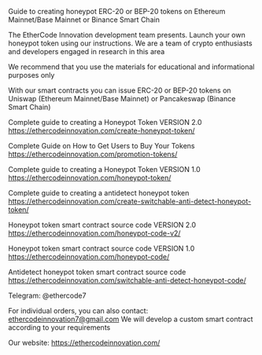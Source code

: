 Guide to creating honeypot ERC-20 or BEP-20 tokens on Ethereum Mainnet/Base Mainnet or Binance Smart Chain

The EtherCode Innovation development team presents. Launch your own honeypot token using our instructions. We are a team of crypto enthusiasts and developers engaged in research in this area

We recommend that you use the materials for educational and informational purposes only

With our smart contracts you can issue ERC-20 or BEP-20 tokens on Uniswap (Ethereum Mainnet/Base Mainnet) or Pancakeswap (Binance Smart Chain)

Сomplete guide to creating a Honeypot Token VERSION 2.0 https://ethercodeinnovation.com/create-honeypot-token/

Complete Guide on How to Get Users to Buy Your Tokens https://ethercodeinnovation.com/promotion-tokens/

Сomplete guide to creating a Honeypot Token VERSION 1.0 https://ethercodeinnovation.com/honeypot-token/

Complete guide to creating a antidetect honeypot token https://ethercodeinnovation.com/create-switchable-anti-detect-honeypot-token/


Honeypot token smart contract source code VERSION 2.0 https://ethercodeinnovation.com/honeypot-code-v2/

Honeypot token smart contract source code VERSION 1.0 https://ethercodeinnovation.com/honeypot-code/

Antidetect honeypot token smart contract source code https://ethercodeinnovation.com/switchable-anti-detect-honeypot-code/

Telegram: @ethercode7

For individual orders, you can also contact: ethercodeinnovation7@gmail.com We will develop a custom smart contract according to your requirements

Our website: https://ethercodeinnovation.com/